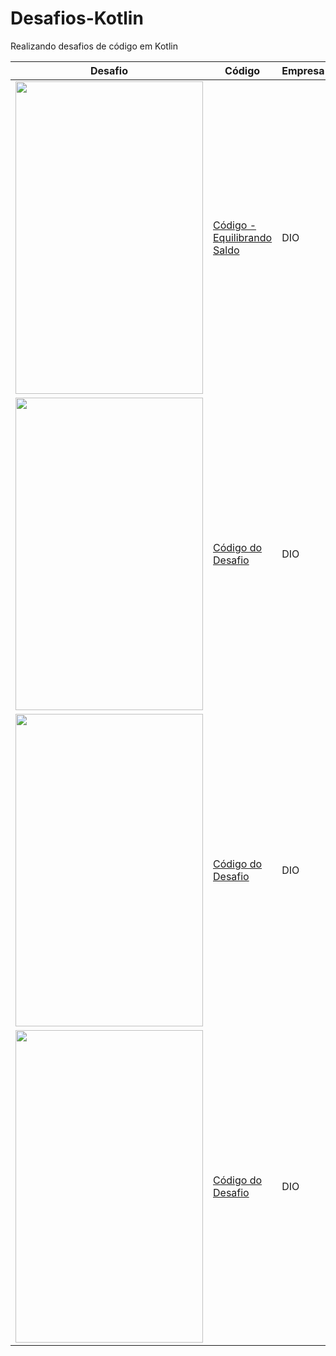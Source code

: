 # Desafios-Kotlin
Realizando desafios de código em Kotlin

| Desafio  |  Código  | Empresa |
| --- | --- | --- |
| <img src="https://github.com/caiorochadev/Desafios-Kotlin/assets/139146069/a4c5defd-2833-499f-b559-e4ac04725a03" width="300" height="500"> | [Código - Equilibrando Saldo](https://github.com/caiorochadev/Desafios-Kotlin/blob/main/equilibrandoSaldo(basico).kt) | DIO |
| <img src="https://github.com/caiorochadev/Desafios-Kotlin/assets/139146069/a4c5defd-2833-499f-b559-e4ac04725a03" width="300" height="500"> | [Código do Desafio](https://github.com/caiorochadev/Desafios-Kotlin/blob/main/equilibrandoSaldo(basico).kt) | DIO |
| <img src="https://github.com/caiorochadev/Desafios-Kotlin/assets/139146069/a4c5defd-2833-499f-b559-e4ac04725a03" width="300" height="500"> | [Código do Desafio](https://github.com/caiorochadev/Desafios-Kotlin/blob/main/equilibrandoSaldo(basico).kt) | DIO |
| <img src="https://github.com/caiorochadev/Desafios-Kotlin/assets/139146069/a4c5defd-2833-499f-b559-e4ac04725a03" width="300" height="500"> | [Código do Desafio](https://github.com/caiorochadev/Desafios-Kotlin/blob/main/equilibrandoSaldo(basico).kt) | DIO |
